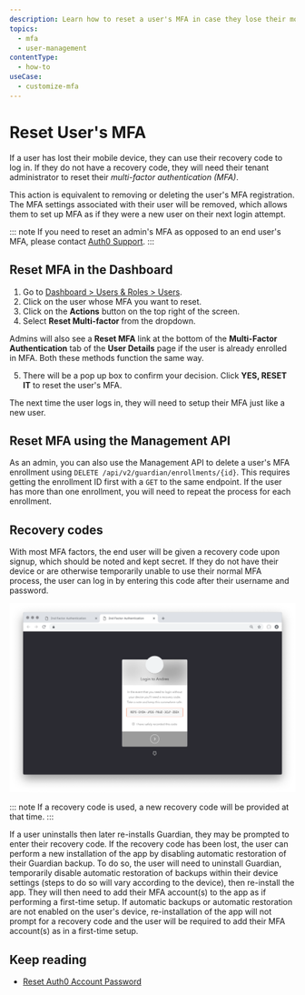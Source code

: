 ```yaml
---
description: Learn how to reset a user's MFA in case they lose their mobile device and do not have a recovery code. 
topics:
  - mfa
  - user-management
contentType:
  - how-to
useCase:
  - customize-mfa
---
```

# Reset User's MFA

If a user has lost their mobile device, they can use their recovery code to log in. If they do not have a recovery code, they will need their tenant administrator to reset their <dfn data-key="multifactor-authentication">multi-factor authentication (MFA)</dfn>. 

This action is equivalent to removing or deleting the user's MFA registration. The MFA settings associated with their user will be removed, which allows them to set up MFA as if they were a new user on their next login attempt.

::: note
If you need to reset an admin's MFA as opposed to an end user's MFA, please contact [Auth0 Support](https://auth0.com/docs/support).
:::

## Reset MFA in the Dashboard

1. Go to [Dashboard > Users & Roles > Users](${manage_url}/#/users).
2. Click on the user whose MFA you want to reset.
3. Click on the **Actions** button on the top right of the screen.
4. Select **Reset Multi-factor** from the dropdown.

  Admins will also see a **Reset MFA** link at the bottom of the **Multi-Factor Authentication** tab of the **User Details** page if the user is already enrolled in MFA. Both these methods function the same way. 

5. There will be a pop up box to confirm your decision.  Click **YES, RESET IT** to reset the user's MFA.

The next time the user logs in, they will need to setup their MFA just like a new user.

## Reset MFA using the Management API

As an admin, you can also use the Management API to delete a user's MFA enrollment using `DELETE /api/v2/guardian/enrollments/{id}`. This requires getting the enrollment ID first with a `GET` to the same endpoint. If the user has more than one enrollment, you will need to repeat the process for each enrollment.

## Recovery codes

With most MFA factors, the end user will be given a recovery code upon signup, which should be noted and kept secret. If they do not have their device or are otherwise temporarily unable to use their normal MFA process, the user can log in by entering this code after their username and password. 

![MFA Recovery Code](/media/articles/mfa/recovery-code.png)

::: note
If a recovery code is used, a new recovery code will be provided at that time.
:::

If a user uninstalls then later re-installs Guardian, they may be prompted to enter their recovery code. If the recovery code has been lost, the user can perform a new installation of the app by disabling automatic restoration of their Guardian backup. To do so, the user will need to uninstall Guardian, temporarily disable automatic restoration of backups within their device settings (steps to do so will vary according to the device), then re-install the app. They will then need to add their MFA account(s) to the app as if performing a first-time setup. If automatic backups or automatic restoration are not enabled on the user's device, re-installation of the app will not prompt for a recovery code and the user will be required to add their MFA account(s) as in a first-time setup.

## Keep reading

* [Reset Auth0 Account Password](/support/reset-account-password)
